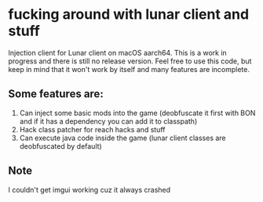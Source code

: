# fucking around with lunar client and stuff
Injection client for Lunar client on macOS aarch64. This is a work in progress and there is still no release version. Feel free to use this code,
but keep in mind that it won't work by itself and many features are incomplete.
## Some features are:
1. Can inject some basic mods into the game (deobfuscate it first with BON and if it has a dependency you can add it to classpath)
2. Hack class patcher for reach hacks and stuff
3. Can execute java code inside the game (lunar client classes are deobfuscated by default)
## Note
I couldn't get imgui working cuz it always crashed
